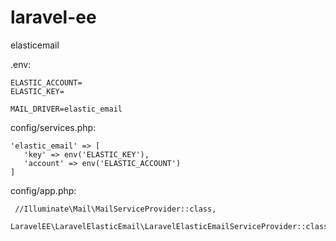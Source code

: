 # laravel-ee
elasticemail

.env:
````
ELASTIC_ACCOUNT=
ELASTIC_KEY=
````

````
MAIL_DRIVER=elastic_email
````

 config/services.php:
 ````
 'elastic_email' => [
 	'key' => env('ELASTIC_KEY'),
 	'account' => env('ELASTIC_ACCOUNT')
 ]
 ````
 
 config/app.php:
 ````
  //Illuminate\Mail\MailServiceProvider::class,
  LaravelEE\LaravelElasticEmail\LaravelElasticEmailServiceProvider::class,

 ````
